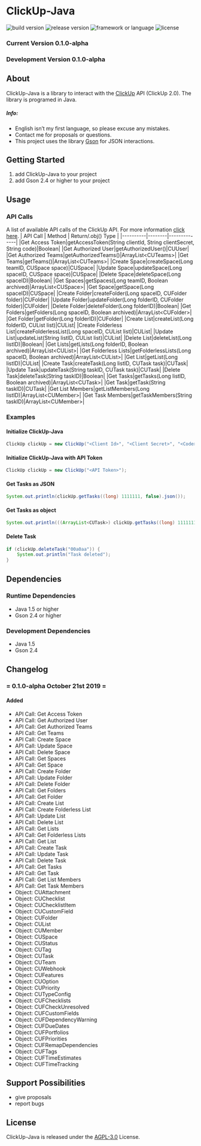 # ClickUp-Java
![build version](https://img.shields.io/badge/version-0.1.0--alpha-brightgreen.svg)
![release version](https://img.shields.io/badge/release-v0.1.0--alpha-blue.svg)
![framework or language](https://img.shields.io/badge/Java-1.5-blue.svg)
![license](https://img.shields.io/badge/license-AGPL--3.0-lightgrey.svg)

### Current Version 0.1.0-alpha
### Development Version 0.1.0-alpha

## About
ClickUp-Java is a library to interact with the [ClickUp](https://clickup.com/) API (ClickUp 2.0). The library is programed in Java.

##### Info: 
- English isn’t my first language, so please excuse any mistakes.
- Contact me for proposals or questions.
- This project uses the library [Gson](https://github.com/google/gson) for JSON interactions.

## Getting Started
1. add ClickUp-Java to your project
2. add Gson 2.4 or higher to your project

## Usage
### API Calls
A list of available API calls of the ClickUp API. For more information [click here](https://clickup.com/api).
| API Call | Method | Return/.obj() Type |
|----------|--------|--------------|
|Get Access Token|getAccessToken(String clientId, String clientSecret, String code)|Boolean|
|Get Authorized User|getAuthorizedUser()|CUUser|
|Get Authorized Teams|getAuthorizedTeams()|ArrayList\<CUTeams\>|
|Get Teams|getTeams()|ArrayList\<CUTeams\>|
|Create Space|createSpace(Long teamID, CUSpace space)|CUSpace|
|Update Space|updateSpace(Long spaceID, CUSpace space)|CUSpace|
|Delete Space|deleteSpace(Long spaceID)|Boolean|
|Get Spaces|getSpaces(Long teamID, Boolean archived)|ArrayList\<CUSpace\>|
|Get Space|getSpace(Long spaceID)|CUSpace|
|Create Folder|createFolder(Long spaceID, CUFolder folder)|CUFolder|
|Update Folder|updateFolder(Long folderID, CUFolder folder)|CUFolder|
|Delete Folder|deleteFolder(Long folderID)|Boolean|
|Get Folders|getFolders(Long spaceID, Boolean archived)|ArrayList\<CUFolder\>|
|Get Folder|getFolder(Long folderID)|CUFolder|
|Create List|createList(Long folderID, CUList list)|CUList|
|Create Folderless List|createFolderlessList(Long spaceID, CUList list)|CUList|
|Update List|updateList(String listID, CUList list)|CUList|
|Delete List|deleteList(Long listID)|Boolean|
|Get Lists|getLists(Long folderID, Boolean archived)|ArrayList\<CUList\>|
|Get Folderless Lists|getFolderlessLists(Long spaceID, Boolean archived)|ArrayList\<CUList\>|
|Get List|getList(Long listID)|CUList|
|Create Task|createTask(Long listID, CUTask task)|CUTask|
|Update Task|updateTask(String taskID, CUTask task)|CUTask|
|Delete Task|deleteTask(String taskID)|Boolean|
|Get Tasks|getTasks(Long listID, Boolean archived)|ArrayList\<CUTask\>|
|Get Task|getTask(String taskID)|CUTask|
|Get List Members|getListMembers(Long listID)|ArrayList\<CUMember\>|
|Get Task Members|getTaskMembers(String taskID)|ArrayList\<CUMember\>|

### Examples

#### Initialize ClickUp-Java
```java
ClickUp clickUp = new ClickUp("<Client Id>", "<Client Secret>", "<Code>");
```

#### Initialize ClickUp-Java with API Token
```java
ClickUp clickUp = new ClickUp("<API Token>");
```

#### Get Tasks as JSON
```java
System.out.println(clickUp.getTasks((long) 1111111, false).json());
```

#### Get Tasks as object
```java
System.out.println(((ArrayList<CUTask>) clickUp.getTasks((long) 1111111, false).obj()).get(0).getName());
```

#### Delete Task
```java
if (clickUp.deleteTask("00a0aa")) {
	System.out.println("Task deleted");
}
```


## Dependencies
### Runtime Dependencies
- Java 1.5 or higher
- Gson 2.4 or higher 
### Development Dependencies
- Java 1.5
- Gson 2.4

## Changelog
### = 0.1.0-alpha October 21st 2019 =
#### Added
- API Call: Get Access Token
- API Call: Get Authorized User
- API Call: Get Authorized Teams
- API Call: Get Teams
- API Call: Create Space
- API Call: Update Space
- API Call: Delete Space
- API Call: Get Spaces
- API Call: Get Space
- API Call: Create Folder
- API Call: Update Folder
- API Call: Delete Folder
- API Call: Get Folders
- API Call: Get Folder
- API Call: Create List
- API Call: Create Folderless List
- API Call: Update List
- API Call: Delete List
- API Call: Get Lists
- API Call: Get Folderless Lists
- API Call: Get List
- API Call: Create Task
- API Call: Update Task
- API Call: Delete Task
- API Call: Get Tasks
- API Call: Get Task
- API Call: Get List Members
- API Call: Get Task Members
- Object: CUAttachment
- Object: CUChecklist
- Object: CUChecklistItem
- Object: CUCustomField
- Object: CUFolder
- Object: CUList
- Object: CUMember
- Object: CUSpace
- Object: CUStatus
- Object: CUTag
- Object: CUTask
- Object: CUTeam
- Object: CUWebhook
- Object: CUFeatures
- Object: CUOption
- Object: CUPriority
- Object: CUTypeConfig
- Object: CUFChecklists
- Object: CUFCheckUnresolved
- Object: CUFCustomFields
- Object: CUFDependencyWarning
- Object: CUFDueDates
- Object: CUFPortfolios
- Object: CUFPriorities
- Object: CUFRemapDependencies
- Object: CUFTags
- Object: CUFTimeEstimates
- Object: CUFTimeTracking


## Support Possibilities
- give proposals
- report bugs

## License
ClickUp-Java is released under the [AGPL-3.0](https://www.gnu.org/licenses/agpl-3.0.de.html) License.
